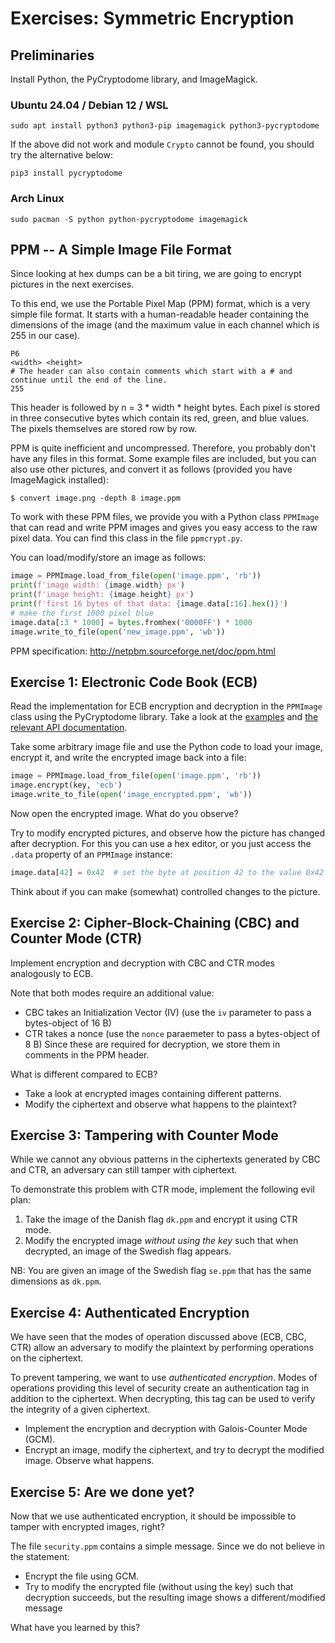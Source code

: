 # Exercises: Symmetric Encryption


## Preliminaries

Install Python, the PyCryptodome library, and ImageMagick.

### Ubuntu 24.04 / Debian 12 / WSL

```
sudo apt install python3 python3-pip imagemagick python3-pycryptodome
```

If the above did not work and module `Crypto` cannot be found, you should try the alternative below:

```
pip3 install pycryptodome
```

### Arch Linux

```
sudo pacman -S python python-pycryptodome imagemagick
```

## PPM -- A Simple Image File Format

Since looking at hex dumps can be a bit tiring, we are going to encrypt
pictures in the next exercises.

To this end, we use the Portable Pixel Map (PPM) format, which is a very simple
file format.
It starts with a human-readable header containing the dimensions of the image
(and the maximum value in each channel which is 255 in our case).
```
P6
<width> <height>
# The header can also contain comments which start with a # and continue until the end of the line.
255
```
This header is followed by n = 3 * width * height bytes.  Each pixel is stored
in three consecutive bytes which contain its red, green, and blue values.  The
pixels themselves are stored row by row.

PPM is quite inefficient and uncompressed.  Therefore, you probably don't have
any files in this format.  Some example files are included, but you can also
use other pictures, and convert it as follows (provided you have ImageMagick
installed):
```
$ convert image.png -depth 8 image.ppm
```

To work with these PPM files, we provide you with a Python class `PPMImage`
that can read and write PPM images and gives you easy access to the raw pixel
data.  You can find this class in the file `ppmcrypt.py`.

You can load/modify/store an image as follows:
```python
image = PPMImage.load_from_file(open('image.ppm', 'rb'))
print(f'image width: {image.width} px')
print(f'image height: {image.height} px')
print(f'first 16 bytes of that data: {image.data[:16].hex()}')
# make the first 1000 pixel blue
image.data[:3 * 1000] = bytes.fromhex('0000FF') * 1000
image.write_to_file(open('new_image.ppm', 'wb'))
```

PPM specification: http://netpbm.sourceforge.net/doc/ppm.html


## Exercise 1: Electronic Code Book (ECB)

Read the implementation for ECB encryption and decryption in the `PPMImage` class
using the PyCryptodome library.  Take a look at the
[examples](https://pycryptodome.readthedocs.io/en/latest/src/examples.html#encrypt-data-with-aes)
and [the relevant API
documentation](https://pycryptodome.readthedocs.io/en/latest/src/cipher/classic.html).

Take some arbitrary image file and use the Python code to load your image,
encrypt it, and write the encrypted image back into a file:
```python
image = PPMImage.load_from_file(open('image.ppm', 'rb'))
image.encrypt(key, 'ecb')
image.write_to_file(open('image_encrypted.ppm', 'wb'))
```

Now open the encrypted image. What do you observe?

Try to modify encrypted pictures, and observe how the picture has changed after decryption.
For this you can use a hex editor, or you just access the `.data` property of
an `PPMImage` instance:
```python
image.data[42] = 0x42  # set the byte at position 42 to the value 0x42
```

Think about if you can make (somewhat) controlled changes to the picture.


## Exercise 2: Cipher-Block-Chaining (CBC) and Counter Mode (CTR)

Implement encryption and decryption with CBC and CTR modes analogously to ECB.

Note that both modes require an additional value:
- CBC takes an Initialization Vector (IV) (use the `iv` parameter to pass a bytes-object of 16 B)
- CTR takes a nonce (use the `nonce` paraemeter to pass a bytes-object of 8 B)
Since these are required for decryption, we store them in comments in the PPM
header.

What is different compared to ECB?
- Take a look at encrypted images containing different patterns.
- Modify the ciphertext and observe what happens to the plaintext?


## Exercise 3: Tampering with Counter Mode

While we cannot any obvious patterns in the ciphertexts generated by CBC and
CTR, an adversary can still tamper with ciphertext.

To demonstrate this problem with CTR mode, implement the following evil plan:

1. Take the image of the Danish flag `dk.ppm` and encrypt it using CTR mode.
2. Modify the encrypted image *without using the key* such that when decrypted,
   an image of the Swedish flag appears.

NB: You are given an image of the Swedish flag `se.ppm` that has the same
dimensions as `dk.ppm`.


## Exercise 4: Authenticated Encryption

We have seen that the modes of operation discussed above (ECB, CBC, CTR) allow
an adversary to modify the plaintext by performing operations on the
ciphertext.

To prevent tampering, we want to use *authenticated encryption*.  Modes of
operations providing this level of security create an authentication tag in
addition to the ciphertext.  When decrypting, this tag can be used to verify
the integrity of a given ciphertext.

- Implement the encryption and decryption with Galois-Counter Mode (GCM).
- Encrypt an image, modify the ciphertext, and try to decrypt the modified
  image. Observe what happens.


## Exercise 5: Are we done yet?

Now that we use authenticated encryption, it should be impossible to tamper
with encrypted images, right?

The file `security.ppm` contains a simple message.
Since we do not believe in the statement:

- Encrypt the file using GCM.
- Try to modify the encrypted file (without using the key) such that decryption
  succeeds, but the resulting image shows a different/modified message

What have you learned by this?

